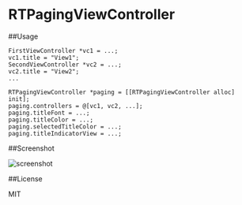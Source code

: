 RTPagingViewController
=====================

##Usage

    FirstViewController *vc1 = ...;
    vc1.title = "View1";
    SecondViewController *vc2 = ...;
    vc2.title = "View2";
    ...
    
    RTPagingViewController *paging = [[RTPagingViewController alloc] init];
    paging.controllers = @[vc1, vc2, ...];
    paging.titleFont = ...;
    paging.titleColor = ...;
    paging.selectedTitleColor = ...;
    paging.titleIndicatorView = ...;

##Screenshot

![screenshot](https://dl.dropboxusercontent.com/u/46239535/RPagingViewController/iOS%20%E6%A8%A1%E6%8B%9F%E5%99%A8%E5%B1%8F%E5%B9%95%E5%BF%AB%E7%85%A7%E2%80%9C2013-8-20%20%E4%B8%8A%E5%8D%8812.58.17%E2%80%9D.png "RPagingViewController")

##License

MIT
